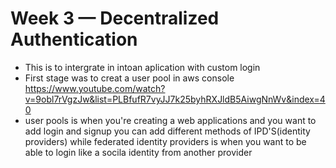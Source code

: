 # Week 3 — Decentralized Authentication
* This is to intergrate in intoan aplication with custom login
* First stage was to creat a user pool in aws console https://www.youtube.com/watch?v=9obl7rVgzJw&list=PLBfufR7vyJJ7k25byhRXJldB5AiwgNnWv&index=40
* user pools is when you're creating a web applications and you want to add login and signup you can add different methods of IPD'S(identity providers) while federated identity providers is when you want to be able to login like a socila identity from another provider
